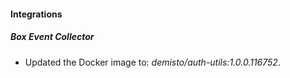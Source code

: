 
#### Integrations

##### Box Event Collector
- Updated the Docker image to: *demisto/auth-utils:1.0.0.116752*.



